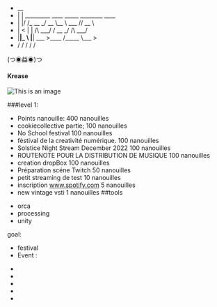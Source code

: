 

- __                                         
- |  | _________   ____ _____  ________ ____  
- |  |/ /\_  __ \_/ __ \\__  \ \___   // __ \ 
- |    <  |  | \/\  ___/ / __ \_/    /\  ___/ 
- |__|_ \ |__|    \___  >____  /_____ \\___  >
-    \/             \/     \/      \/    \/ 

(つ◉益◉)つ

#### Krease

![This is an image](https://scontent-cdt1-1.xx.fbcdn.net/v/t39.30808-1/274332014_5277218398964102_8297495416610704222_n.jpg?stp=cp0_dst-jpg_p60x60&_nc_cat=105&ccb=1-7&_nc_sid=c6021c&_nc_ohc=jyyMRQhAbg0AX_RPU-1&tn=JccsvCW0h8j7PqIG&_nc_ht=scontent-cdt1-1.xx&oh=00_AfAZXWpiZf2v4yy-Uk0MbTWH8lZf0OKx8lcSUzahZgfy1A&oe=63C19617)

###level  1:

* Points nanouille: 400 nanouilles
* cookiecollective partie;                  100 nanouilles
* No School festival                        100 nanouilles
* féstival de la creativité numérique.      100 nanouilles
* Solstice Night Stream December 2022       100 nanouilles
* ROUTENOTE POUR LA DISTRIBUTION DE MUSIQUE  100 nanouilles
* creation dropBox                           100 nanouilles
* Préparation scéne Twitch                    50 nanouilles
* petit streaming de test                     10 nanouilles
* inscription  www.spotify.com                5 nanouilles
* new vintage vsti                            1 nanouilles
##tools
- orca
- processing
- unity


goal:
* festival
* Event :
-
-
-
-
-

* bar
* streaming
* Album
* track on soundcloud
* dsp free  https://www.routenote.com/rn/welcome_page
* present on  virtual world


Defis:


log 1' omniverse 
he Launcher Clean-Up Tool will put the Omniverse Launcher back into a clean slate 
Set your preferred data path and click ‘Next’. Enter your desired credentials for the Administrator Account and then click ‘Complete Setup’.

Nucleus Workstation will now download and install. There are several ways to verify the installation:

    Click the menu icon next to ‘Local Nucleus Service’ and click ‘Settings’ to bring up System Monitor. Check that all services are listed as ‘Running’

    Click the folder icon next to ‘Local Nucleus Service’ to bring up Omniverse Nucleus Navigator. Log in using the Administrator account

    Connect to System Monitor by navigating to http://localhost:3080 in a browser. Check that all apps are listed as ‘Running’

    Connect to Navigator by navigating to http://localhost:34080 in a browser. Log in using ‘admin’ or ‘omniverse’ for both the username and password

log 13 
 py -m venv .
 
 py -3.9-64 -m pip install tts
 
  py -3.9-64 -m pip install python-espeak-ng
  
  https://www.youtube.com/watch?v=Yglxf2WbkLU 
  https://youtu.be/zRaDe08cUIk
  create a python environement     py 3.9-64 -m venv .foldername
  
  on windows 
  
  scripts\activate
  
  Set-ExecutionPolicy -Scope CurrentUser -ExecutionPolicy RemoteSigned
  
   tts-server  --model_name tts_models/en/ljspeech/neural_hmm               --vocoder_name    vocoder_models/en/sam/hifigan_v2
 
log 12: dnb tutorial

https://bedroomproducersblog.com/2021/12/24/drop-designer/
https://www.modalics.com/products   EoN free
https://www.edmprod.com/how-to-make-drum-and-bass/



log 10:


-log8
*orca ableton test
https://youtu.be/8om2uak_FKU


-log7
*free vsti beatslicer free



-log6 12/01/2023
* creation on veda
*glsl , detection of sound , video manipulation

-Log4 09/01/2023
* https://www.twitch.tv/videos/1702850185
* being present on many virtual world .
* https://www.spatial.io/s/s-Home-63bbbcc5f2513ed236ee4247
* https://www.spatial.io/s/Kreases-Lo-Fi-Room-63bbbd98f2513ed236ee43b9?share=8948516013531468169

> pip install pyworld==0.3.0

tts_models/en/ljspeech/neural_hmm : work  



- Log3 08/01/2023
* Orca ableton
* https://soundcloud.com/kreasevision-dump/gods    

- vsti:
* keiratune/Synth1/TRipleCheese  (free)

* vst: Deelay (free)
